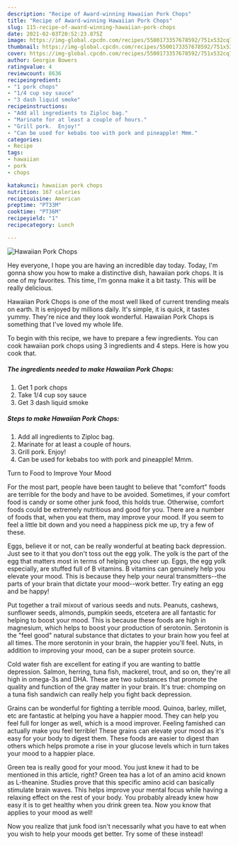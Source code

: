 ```yaml
---
description: "Recipe of Award-winning Hawaiian Pork Chops"
title: "Recipe of Award-winning Hawaiian Pork Chops"
slug: 115-recipe-of-award-winning-hawaiian-pork-chops
date: 2021-02-03T20:52:23.875Z
image: https://img-global.cpcdn.com/recipes/5500173357678592/751x532cq70/hawaiian-pork-chops-recipe-main-photo.jpg
thumbnail: https://img-global.cpcdn.com/recipes/5500173357678592/751x532cq70/hawaiian-pork-chops-recipe-main-photo.jpg
cover: https://img-global.cpcdn.com/recipes/5500173357678592/751x532cq70/hawaiian-pork-chops-recipe-main-photo.jpg
author: Georgie Bowers
ratingvalue: 4
reviewcount: 8636
recipeingredient:
- "1 pork chops"
- "1/4 cup soy sauce"
- "3 dash liquid smoke"
recipeinstructions:
- "Add all ingredients to Ziploc bag."
- "Marinate for at least a couple of hours."
- "Grill pork.  Enjoy!"
- "Can be used for kebabs too with pork and pineapple! Mmm."
categories:
- Recipe
tags:
- hawaiian
- pork
- chops

katakunci: hawaiian pork chops 
nutrition: 167 calories
recipecuisine: American
preptime: "PT33M"
cooktime: "PT36M"
recipeyield: "1"
recipecategory: Lunch

---
```



![Hawaiian Pork Chops](https://img-global.cpcdn.com/recipes/5500173357678592/751x532cq70/hawaiian-pork-chops-recipe-main-photo.jpg)

Hey everyone, I hope you are having an incredible day today. Today, I'm gonna show you how to make a distinctive dish, hawaiian pork chops. It is one of my favorites. This time, I'm gonna make it a bit tasty. This will be really delicious.



Hawaiian Pork Chops is one of the most well liked of current trending meals on earth. It is enjoyed by millions daily. It's simple, it is quick, it tastes yummy. They're nice and they look wonderful. Hawaiian Pork Chops is something that I've loved my whole life.


To begin with this recipe, we have to prepare a few ingredients. You can cook hawaiian pork chops using 3 ingredients and 4 steps. Here is how you cook that.

<!--inarticleads1-->

##### The ingredients needed to make Hawaiian Pork Chops:

1. Get 1 pork chops
1. Take 1/4 cup soy sauce
1. Get 3 dash liquid smoke




<!--inarticleads2-->

##### Steps to make Hawaiian Pork Chops:

1. Add all ingredients to Ziploc bag.
1. Marinate for at least a couple of hours.
1. Grill pork.  Enjoy!
1. Can be used for kebabs too with pork and pineapple! Mmm.




Turn to Food to Improve Your Mood


For the most part, people have been taught to believe that "comfort" foods are terrible for the body and have to be avoided. Sometimes, if your comfort food is candy or some other junk food, this holds true. Otherwise, comfort foods could be extremely nutritious and good for you. There are a number of foods that, when you eat them, may improve your mood. If you seem to feel a little bit down and you need a happiness pick me up, try a few of these.

Eggs, believe it or not, can be really wonderful at beating back depression. Just see to it that you don't toss out the egg yolk. The yolk is the part of the egg that matters most in terms of helping you cheer up. Eggs, the egg yolk especially, are stuffed full of B vitamins. B vitamins can genuinely help you elevate your mood. This is because they help your neural transmitters--the parts of your brain that dictate your mood--work better. Try eating an egg and be happy!

Put together a trail mixout of various seeds and nuts. Peanuts, cashews, sunflower seeds, almonds, pumpkin seeds, etcetera are all fantastic for helping to boost your mood. This is because these foods are high in magnesium, which helps to boost your production of serotonin. Serotonin is the "feel good" natural substance that dictates to your brain how you feel at all times. The more serotonin in your brain, the happier you'll feel. Nuts, in addition to improving your mood, can be a super protein source.

Cold water fish are excellent for eating if you are wanting to battle depression. Salmon, herring, tuna fish, mackerel, trout, and so on, they're all high in omega-3s and DHA. These are two substances that promote the quality and function of the gray matter in your brain. It's true: chomping on a tuna fish sandwich can really help you fight back depression. 

Grains can be wonderful for fighting a terrible mood. Quinoa, barley, millet, etc are fantastic at helping you have a happier mood. They can help you feel full for longer as well, which is a mood improver. Feeling famished can actually make you feel terrible! These grains can elevate your mood as it's easy for your body to digest them. These foods are easier to digest than others which helps promote a rise in your glucose levels which in turn takes your mood to a happier place.

Green tea is really good for your mood. You just knew it had to be mentioned in this article, right? Green tea has a lot of an amino acid known as L-theanine. Studies prove that this specific amino acid can basically stimulate brain waves. This helps improve your mental focus while having a relaxing effect on the rest of your body. You probably already knew how easy it is to get healthy when you drink green tea. Now you know that applies to your mood as well!

Now you realize that junk food isn't necessarily what you have to eat when you wish to help your moods get better. Try some of these instead!

